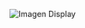 
![Imagen Display](https://user-images.githubusercontent.com/106613752/224199124-6e4dbe16-2592-497f-beff-7b37f541133d.png)
